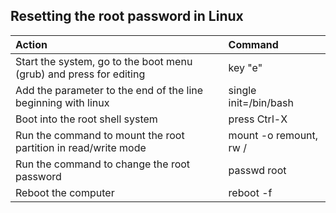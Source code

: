 ## Resetting the root password in Linux
| Action | Command |
| :--- | :--- |
| Start the system, go to the boot menu (grub) and press for editing | key "e"|
| Add the parameter to the end of the line beginning with linux| single init=/bin/bash |
| Boot into the root shell system | press Ctrl-X |
| Run the command to mount the root partition in read/write mode | mount -o remount, rw / |
| Run the command to change the root password | passwd root |
| Reboot the computer | reboot -f |
